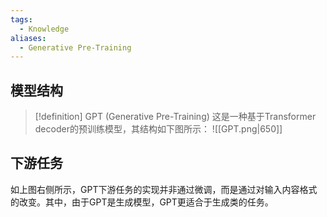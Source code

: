 ```yaml
---
tags:
  - Knowledge
aliases:
  - Generative Pre-Training
---
```

## 模型结构
> [!definition] GPT (Generative Pre-Training)
> 这是一种基于Transformer decoder的预训练模型，其结构如下图所示：
> ![[GPT.png|650]]
## 下游任务
如上图右侧所示，GPT下游任务的实现并非通过微调，而是通过对输入内容格式的改变。其中，由于GPT是生成模型，GPT更适合于生成类的任务。